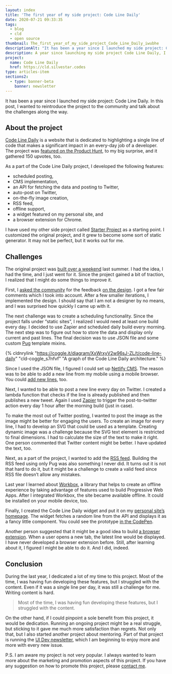 ```yaml
---
layout: index
title: 'The first year of my side project: Code Line Daily'
date: 2020-07-21 09:33:35
tags:
  - blog
  - cld
  - open source
thumbnail: The_first_year_of_my_side_project_Code_Line_Daily_iwubhe
descriptionAlt: "It has been a year since I launched my side project: Code Line Daily. In this post, I wanted to reintroduce the project to the community and talk about the challenges along the way."
description: A year since launching my side project Code Line Daily, I wanted to reintroduce the project and discuss challenges faced.
project:
  name: Code Line Daily
  href: https://cld.silvestar.codes
type: articles-item
sections2:
  - type: banner-beta
    banner: newsletter
---
```


It has been a year since I launched my side project: Code Line Daily. In this post, I wanted to reintroduce the project to the community and talk about the challenges along the way.

<!-- more -->

## About the project

[Code Line Daily] is a website that is dedicated to highlighting a single line of code that makes a significant impact in an every-day job of a developer. The project was [featured on the Product Hunt], to my big surprise, and it gathered 150 upvotes, too.

As a part of the Code Line Daily project, I developed the following features:

- scheduled posting,
- CMS implementation,
- an API for fetching the data and posting to Twitter,
- auto-post on Twitter,
- on-the-fly image creation,
- RSS feed,
- offline support,
- a widget featured on my personal site, and
- a browser extension for Chrome.

I have used my other side project called [Starter Project] as a starting point. I customized the original project, and it grew to become some sort of static generator. It may not be perfect, but it works out for me.

## Challenges

The original project was [built over a weekend] last summer. I had the idea, I had the time, and I just went for it. Since the project gained a bit of traction, I realized that I might do some things to improve it.

First, I [asked the community] for the feedback [on the design]. I got a few fair comments which I took into account. After a few smaller iterations, I implemented the design. I should say that I am not a designer by no means, and I was surprised how quickly I came up with it.

The next challenge was to create a scheduling functionality. Since the project falls under “static sites”, I realized I would need at least one build every day. I decided to use Zapier and scheduled daily build every morning. The next step was to figure out how to store the data and display only current and past lines. The final decision was to use JSON file and some custom [Pug] template mixins.

{% cldnrylink "https://coggle.it/diagram/XxWrxyV2w96sJ-ZL/t/code-line-daily" "cld-coggle_s7nfvf" "A graph of the Code Line Daily architecture." %}

Since I used the JSON file, I figured I could set up [Netlify CMS]. The reason was to be able to add a new line from my mobile using a mobile browser. You could [add new lines], too.

Next, I wanted to be able to post a new line every day on Twitter. I created a lambda function that checks if the line is already published and then publishes a new tweet. Again I used [Zapier] to trigger the post-to-twitter action every day 1 hour after the morning build (just in case).

To make the most out of Twitter posting, I wanted to post the image as the image might be better for engaging the users. To create an image for every line, I had to develop an SVG that could be used as a template. Creating dynamic image was a challenge because the SVG text element is restricted to final dimensions. I had to calculate the size of the text to make it right. One person commented that Twitter content might be better. I have updated the text, too.

Next, as a part of the project, I wanted to add the [RSS feed]. Building the RSS feed using only Pug was also something I never did. It turns out it is not that hard to do it, but it might be a challenge to create a valid feed since RSS file doesn’t allow any mistakes.

Last year I learned about [Workbox], a library that helps to create an offline experience by taking advantage of features used to build Progressive Web Apps. After I integrated Workbox, the site became available offline. It could be installed on your mobile device, too.

Finally, I created the Code Line Daily widget and put it on my [personal site’s homepage]. The widget fetches a random line from the API and displays it as a fancy little component. You could see the prototype [in the CodePen].

Another person suggested that it might be a good idea to build [a browser extension]. When a user opens a new tab, the latest line would be displayed. I have never developed a browser extension before. Still, after learning about it, I figured I might be able to do it. And I did, indeed.

## Conclusion

During the last year, I dedicated a lot of my time to this project. Most of the time, I was having fun developing these features, but I struggled with the content. Even if it was a single line per day, it was still a challenge for me. Writing content is hard.

> Most of the time, I was having fun developing these features, but I struggled with the content.

On the other hand, if I could pinpoint a sole benefit from this project, it would be dedication. Running an ongoing project might be a real struggle, but sticking to it gave me much more satisfaction than regrets. Not only that, but I also started another project about mentoring. Part of that project is running the [UI Dev newsletter], which I am beginning to enjoy more and more with every new issue.

P.S. I am aware my project is not very popular. I always wanted to learn more about the marketing and promotion aspects of this project. If you have any suggestion on how to promote this project, please [contact me].

[Code Line Daily]: https://cld.silvestar.codes
[featured on the Product Hunt]: https://www.producthunt.com/posts/code-line-daily
[Starter Project]: https://starter.silvestar.codes
[built over a weekend]: /articles/announcing-code-line-daily/
[asked the community]: https://dev.to/starbist/could-you-review-my-design-please-3fc6
[on the design]: https://projects.invisionapp.com/prototype/Code-Line-Daily-cjzlr00lz002fan01i2i608k3/play/a9d28b19
[Pug]: https://pugjs.org/api/getting-started.html
[Netlify CMS]: https://www.netlifycms.org/
[add new lines]: https://cld.silvestar.codes/commit/
[Zapier]: https://zapier.com/
[RSS feed]: https://cld.silvestar.codes/rss.xml
[Workbox]: https://developers.google.com/web/tools/workbox
[personal site’s homepage]: /
[in the CodePen]: https://codepen.io/CiTA/pen/eYNMvOa
[a browser extension]: https://chrome.google.com/webstore/detail/code-line-daily/jfgojeolhopchbgfdgodicnaimmkbpbg
[UI Dev newsletter]: /side-projects/ui-dev-mentoring/reads/
[contact me]: /contact/
